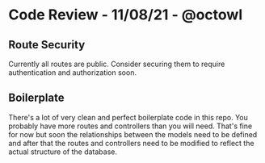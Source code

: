 # Code Review - 11/08/21 - @octowl

## Route Security

Currently all routes are public. Consider securing them to require authentication and authorization soon.

## Boilerplate

There's a lot of very clean and perfect boilerplate code in this repo. You probably have more routes and controllers than you will need. That's fine for now but soon the relationships between the models need to be defined and after that the routes and controllers need to be modified to reflect the actual structure of the database.
